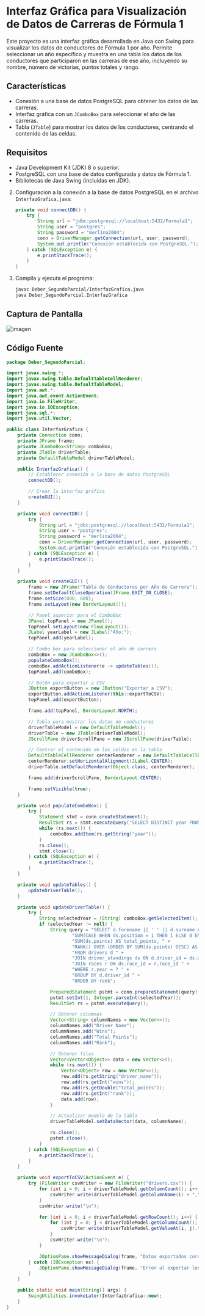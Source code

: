 # Interfaz Gráfica para Visualización de Datos de Carreras de Fórmula 1

Este proyecto es una interfaz gráfica desarrollada en Java con Swing para visualizar los datos de conductores de Fórmula 1 por año. Permite seleccionar un año específico y muestra en una tabla los datos de los conductores que participaron en las carreras de ese año, incluyendo su nombre, número de victorias, puntos totales y rango.

## Características

- Conexión a una base de datos PostgreSQL para obtener los datos de las carreras.
- Interfaz gráfica con un `JComboBox` para seleccionar el año de las carreras.
- Tabla (`JTable`) para mostrar los datos de los conductores, centrando el contenido de las celdas.

## Requisitos

- Java Development Kit (JDK) 8 o superior.
- PostgreSQL con una base de datos configurada y datos de Fórmula 1.
- Bibliotecas de Java Swing (incluidas en JDK).


2. Configuracion a la conexión a la base de datos PostgreSQL en el archivo `InterfazGrafica.java`:
    ```java
    private void connectDB() {
        try {
            String url = "jdbc:postgresql://localhost:5432/Formula1";
            String user = "postgres";
            String password = "merlina2004";
            conn = DriverManager.getConnection(url, user, password);
            System.out.println("Conexión establecida con PostgreSQL.");
        } catch (SQLException e) {
            e.printStackTrace();
        }
    }
    ```

3. Compila y ejecuta el programa:
    ```bash
    javac Deber_SegundoParcial/InterfazGrafica.java
    java Deber_SegundoParcial.InterfazGrafica
    ```

## Captura de Pantalla

![imagen](https://github.com/JansHilaca/ConductoresInterfaz/assets/168945853/0a2344af-c070-4656-a1fb-c347a21de6f9)

## Código Fuente

```java
package Deber_SegundoParcial;

import javax.swing.*;
import javax.swing.table.DefaultTableCellRenderer;
import javax.swing.table.DefaultTableModel;
import java.awt.*;
import java.awt.event.ActionEvent;
import java.io.FileWriter;
import java.io.IOException;
import java.sql.*;
import java.util.Vector;

public class InterfazGrafica {
    private Connection conn;
    private JFrame frame;
    private JComboBox<String> comboBox;
    private JTable driverTable;
    private DefaultTableModel driverTableModel;

    public InterfazGrafica() {
        // Establecer conexión a la base de datos PostgreSQL
        connectDB();

        // Crear la interfaz gráfica
        createGUI();
    }

    private void connectDB() {
        try {
            String url = "jdbc:postgresql://localhost:5432/Formula1";
            String user = "postgres";
            String password = "merlina2004";
            conn = DriverManager.getConnection(url, user, password);
            System.out.println("Conexión establecida con PostgreSQL.");
        } catch (SQLException e) {
            e.printStackTrace();
        }
    }

    private void createGUI() {
        frame = new JFrame("Tabla de Conductores por Año de Carrera");
        frame.setDefaultCloseOperation(JFrame.EXIT_ON_CLOSE);
        frame.setSize(800, 600);
        frame.setLayout(new BorderLayout());

        // Panel superior para el ComboBox
        JPanel topPanel = new JPanel();
        topPanel.setLayout(new FlowLayout());
        JLabel yearLabel = new JLabel("Año:");
        topPanel.add(yearLabel);

        // Combo box para seleccionar el año de carrera
        comboBox = new JComboBox<>();
        populateComboBox();
        comboBox.addActionListener(e -> updateTables());
        topPanel.add(comboBox);

        // Botón para exportar a CSV
        JButton exportButton = new JButton("Exportar a CSV");
        exportButton.addActionListener(this::exportToCSV);
        topPanel.add(exportButton);

        frame.add(topPanel, BorderLayout.NORTH);

        // Tabla para mostrar los datos de conductores
        driverTableModel = new DefaultTableModel();
        driverTable = new JTable(driverTableModel);
        JScrollPane driverScrollPane = new JScrollPane(driverTable);

        // Centrar el contenido de las celdas en la tabla
        DefaultTableCellRenderer centerRenderer = new DefaultTableCellRenderer();
        centerRenderer.setHorizontalAlignment(JLabel.CENTER);
        driverTable.setDefaultRenderer(Object.class, centerRenderer);

        frame.add(driverScrollPane, BorderLayout.CENTER);

        frame.setVisible(true);
    }

    private void populateComboBox() {
        try {
            Statement stmt = conn.createStatement();
            ResultSet rs = stmt.executeQuery("SELECT DISTINCT year FROM races ORDER BY year DESC");
            while (rs.next()) {
                comboBox.addItem(rs.getString("year"));
            }
            rs.close();
            stmt.close();
        } catch (SQLException e) {
            e.printStackTrace();
        }
    }

    private void updateTables() {
        updateDriverTable();
    }

    private void updateDriverTable() {
        try {
            String selectedYear = (String) comboBox.getSelectedItem();
            if (selectedYear != null) {
                String query = "SELECT d.forename || ' ' || d.surname AS driver_name, " +
                        "SUM(CASE WHEN ds.position = 1 THEN 1 ELSE 0 END) AS wins, " +
                        "SUM(ds.points) AS total_points, " +
                        "RANK() OVER (ORDER BY SUM(ds.points) DESC) AS rank " +
                        "FROM drivers d " +
                        "JOIN driver_standings ds ON d.driver_id = ds.driver_id " +
                        "JOIN races r ON ds.race_id = r.race_id " +
                        "WHERE r.year = ? " +
                        "GROUP BY d.driver_id " +
                        "ORDER BY rank";

                PreparedStatement pstmt = conn.prepareStatement(query);
                pstmt.setInt(1, Integer.parseInt(selectedYear));
                ResultSet rs = pstmt.executeQuery();

                // Obtener columnas
                Vector<String> columnNames = new Vector<>();
                columnNames.add("Driver Name");
                columnNames.add("Wins");
                columnNames.add("Total Points");
                columnNames.add("Rank");

                // Obtener filas
                Vector<Vector<Object>> data = new Vector<>();
                while (rs.next()) {
                    Vector<Object> row = new Vector<>();
                    row.add(rs.getString("driver_name"));
                    row.add(rs.getInt("wins"));
                    row.add(rs.getDouble("total_points"));
                    row.add(rs.getInt("rank"));
                    data.add(row);
                }

                // Actualizar modelo de la tabla
                driverTableModel.setDataVector(data, columnNames);

                rs.close();
                pstmt.close();
            }
        } catch (SQLException e) {
            e.printStackTrace();
        }
    }

    private void exportToCSV(ActionEvent e) {
        try (FileWriter csvWriter = new FileWriter("drivers.csv")) {
            for (int i = 0; i < driverTableModel.getColumnCount(); i++) {
                csvWriter.write(driverTableModel.getColumnName(i) + ",");
            }
            csvWriter.write("\n");

            for (int i = 0; i < driverTableModel.getRowCount(); i++) {
                for (int j = 0; j < driverTableModel.getColumnCount(); j++) {
                    csvWriter.write(driverTableModel.getValueAt(i, j).toString() + ",");
                }
                csvWriter.write("\n");
            }

            JOptionPane.showMessageDialog(frame, "Datos exportados correctamente a drivers.csv");
        } catch (IOException ex) {
            JOptionPane.showMessageDialog(frame, "Error al exportar los datos: " + ex.getMessage());
        }
    }

    public static void main(String[] args) {
        SwingUtilities.invokeLater(InterfazGrafica::new);
    }
}

